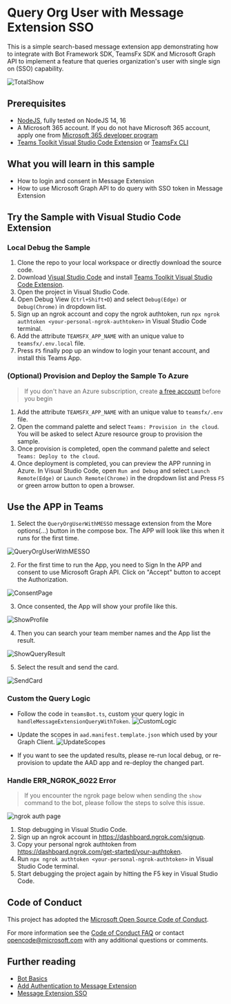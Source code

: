# Query Org User with Message Extension SSO
This is a simple search-based message extension app demonstrating how to integrate with Bot Framework SDK, TeamsFx SDK and Microsoft Graph API to implement a feature that queries organization's user with single sign on (SSO) capability.

![TotalShow](./images/total.gif)
## Prerequisites

- [NodeJS](https://nodejs.org/en/), fully tested on NodeJS 14, 16
- A Microsoft 365 account. If you do not have Microsoft 365 account, apply one from [Microsoft 365 developer program](https://developer.microsoft.com/en-us/microsoft-365/dev-program)
- [Teams Toolkit Visual Studio Code Extension](https://aka.ms/teams-toolkit) or [TeamsFx CLI](https://aka.ms/teamsfx-cli)

## What you will learn in this sample
- How to login and consent in Message Extension
- How to use Microsoft Graph API to do query with SSO token in Message Extension

## Try the Sample with Visual Studio Code Extension
### Local Debug the Sample
1. Clone the repo to your local workspace or directly download the source code.
2. Download [Visual Studio Code](https://code.visualstudio.com/) and install [Teams Toolkit Visual Studio Code Extension](https://marketplace.visualstudio.com/items?itemName=TeamsDevApp.ms-teams-vscode-extension).
3. Open the project in Visual Studio Code.
4. Open Debug View (`Ctrl+Shift+D`) and select `Debug(Edge)` or `Debug(Chrome)` in dropdown list.
5. Sign up an ngrok account and copy the ngrok authtoken, run `npx ngrok authtoken <your-personal-ngrok-authtoken>` in Visual Studio Code terminal.
6. Add the attribute `TEAMSFX_APP_NAME` with an unique value to `teamsfx/.env.local` file.
6. Press `F5` finally pop up an window to login your tenant account, and install this Teams App.

### (Optional) Provision and Deploy the Sample To Azure
> If you don't have an Azure subscription, create [a free account](https://azure.microsoft.com/en-us/free/) before you begin
1. Add the attribute `TEAMSFX_APP_NAME` with an unique value to `teamsfx/.env` file.
1. Open the command palette and select `Teams: Provision in the cloud`. You will be asked to select Azure resource group to provision the sample.
2. Once provision is completed, open the command palette and select `Teams: Deploy to the cloud`.
3. Once deployment is completed, you can preview the APP running in Azure. In Visual Studio Code, open `Run and Debug` and select `Launch Remote(Edge)` or `Launch Remote(Chrome)` in the dropdown list and Press `F5` or green arrow button to open a browser.

## Use the APP in Teams
1. Select the `QueryOrgUserWithMESSO` message extension from the More options(...) button in the compose box. The APP will look like this when it runs for the first time.

![QueryOrgUserWithMESSO](./images/first-open.gif)

2. For the first time to run the App, you need to Sign In the APP and consent to use Microsoft Graph API. Click on "Accept" button to accept the Authorization.

![ConsentPage](./images/consent-page.png)

3. Once consented, the App will show your profile like this.

![ShowProfile](./images/show-profile.png)

4. Then you can search your team member names and the App list the result.

![ShowQueryResult](./images/show-query-result.png)

5. Select the result and send the card.

![SendCard](./images/send-card.gif)


### Custom the Query Logic
- Follow the code in `teamsBot.ts`, custom your query logic in `handleMessageExtensionQueryWithToken`.
![CustomLogic](./images/custom-query.png)

- Update the scopes in `aad.manifest.template.json` which used by your Graph Client.
![UpdateScopes](./images/graph-scope-update.png)

- If you want to see the updated results, please re-run local debug, or re-provision to update the AAD app and re-deploy the changed part.


### Handle ERR_NGROK_6022 Error
> If you encounter the ngrok page below when sending the `show` command to the bot, please follow the steps to solve this issue.

![ngrok auth page](./images/ngrok-authtoken-page.png)
1. Stop debugging in Visual Studio Code.
2. Sign up an ngrok account in https://dashboard.ngrok.com/signup.
3. Copy your personal ngrok authtoken from https://dashboard.ngrok.com/get-started/your-authtoken.
4. Run `npx ngrok authtoken <your-personal-ngrok-authtoken>` in Visual Studio Code terminal.
5. Start debugging the project again by hitting the F5 key in Visual Studio Code.

## Code of Conduct
This project has adopted the [Microsoft Open Source Code of Conduct](https://opensource.microsoft.com/codeofconduct/).

For more information see the [Code of Conduct FAQ](https://opensource.microsoft.com/codeofconduct/faq/) or
contact [opencode@microsoft.com](mailto:opencode@microsoft.com) with any additional questions or comments.

## Further reading
- [Bot Basics](https://docs.microsoft.com/azure/bot-service/bot-builder-basics?view=azure-bot-service-4.0)
- [Add Authentication to Message Extension](https://docs.microsoft.com/en-us/microsoftteams/platform/messaging-extensions/how-to/add-authentication)
- [Message Extension SSO](https://docs.microsoft.com/en-us/microsoftteams/platform/messaging-extensions/how-to/enable-sso-auth-me)